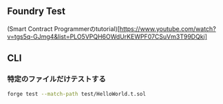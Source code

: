 ## Foundry Test
(Smart Contract Programmerのtutorial)[https://www.youtube.com/watch?v=tgs5q-GJmg4&list=PLO5VPQH6OWdUrKEWPF07CSuVm3T99DQki]

## CLI
### 特定のファイルだけテストする
```bash
forge test --match-path test/HelloWorld.t.sol
```

